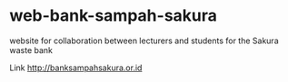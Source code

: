 # web-bank-sampah-sakura
website for collaboration between lecturers and students for the Sakura waste bank

Link http://banksampahsakura.or.id
